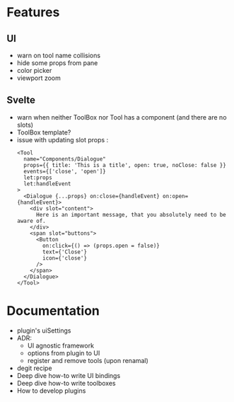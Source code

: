# Features

## UI

- warn on tool name collisions
- hide some props from pane
- color picker
- viewport zoom

## Svelte

- warn when neither ToolBox nor Tool has a component (and there are no slots)
- ToolBox template?
- issue with updating slot props :
  ```svelte
  <Tool
    name="Components/Dialogue"
    props={{ title: 'This is a title', open: true, noClose: false }}
    events={['close', 'open']}
    let:props
    let:handleEvent
  >
    <Dialogue {...props} on:close={handleEvent} on:open={handleEvent}>
      <div slot="content">
        Here is an important message, that you absolutely need to be aware of.
      </div>
      <span slot="buttons">
        <Button
          on:click={() => (props.open = false)}
          text={'Close'}
          icon={'close'}
        />
      </span>
    </Dialogue>
  </Tool>
  ```

# Documentation

- plugin's uiSettings
- ADR:
  - UI agnostic framework
  - options from plugin to UI
  - register and remove tools (upon renamal)
- degit recipe
- Deep dive how-to write UI bindings
- Deep dive how-to write toolboxes
- How to develop plugins
